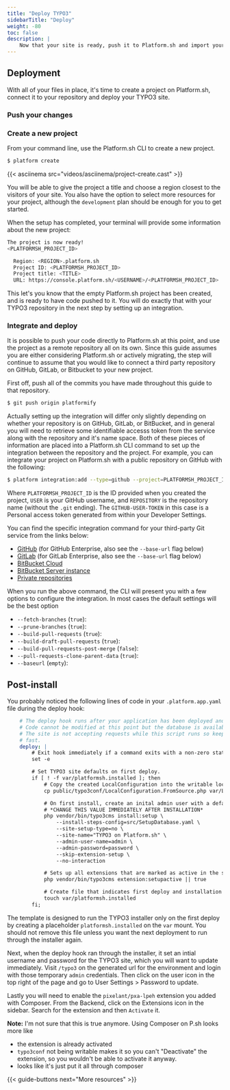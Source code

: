 ```yaml
---
title: "Deploy TYPO3"
sidebarTitle: "Deploy"
weight: -80
toc: false
description: |
    Now that your site is ready, push it to Platform.sh and import your data.
---
```


## Deployment

With all of your files in place, it's time to create a project on Platform.sh, connect it to your repository and deploy your TYPO3 site.

### Push your changes

### Create a new project

From your command line, use the Platform.sh CLI to create a new project.

```bash
$ platform create
```

{{< asciinema src="videos/asciinema/project-create.cast" >}}

You will be able to give the project a title and choose a region closest to the visitors of your site. You also have the option to select more resources for your project, although the `development` plan should be enough for you to get started.

When the setup has completed, your terminal will provide some information about the new project:

```bash
The project is now ready!
<PLATFORMSH_PROJECT_ID>

  Region: <REGION>.platform.sh
  Project ID: <PLATFORMSH_PROJECT_ID>
  Project title: <TITLE>
  URL: https://console.platform.sh/<USERNAME>/<PLATFORMSH_PROJECT_ID>
```

This let's you know that the empty Platform.sh project has been created, and is ready to have code pushed to it. You will do exactly that with your TYPO3 repository in the next step by setting up an integration.

### Integrate and deploy

It is possible to push your code  directly to Platform.sh at this point, and use the project as a remote repository all on its own. Since this guide assumes you are either considering Platform.sh or actively migrating, the step will continue to assume that you would like to connect a third party repository on GitHub, GitLab, or Bitbucket to your new project.

First off, push all of the commits you have made throughout this guide to that repository.

```bash
$ git push origin platformify
```

Actually setting up the integration will differ only slightly depending on whether your repository is on GitHub, GitLab, or BitBucket, and in general you will need to retrieve some identifiable accesss token from the service along with the repository and it's name space. Both of these pieces of information are placed into a Platform.sh CLI command to set up the integration between the repository and the project. For example, you can integrate your project on Platform.sh with a public repository on GitHub with the following:

```bash
$ platform integration:add --type=github --project=PLATFORMSH_PROJECT_ID --token=GITHUB-USER-TOKEN --repository=USER/REPOSITORY
```

Where `PLATFORMSH_PROJECT_ID` is the ID provided when you created the project, `USER` is your GitHub username, and `REPOSITORY` is the repository name (without the `.git` ending). The `GITHUB-USER-TOKEN` in this case is a Personal access token generated from  within your Developer Settings.

You can find the specific integration command for your third-party Git service from the links below:

- [GitHub](/integrations/source/github.md) (for GitHub Enterprise, also see the `--base-url` flag below)
- [GitLab](/integrations/source/gitlab.md) (for GitLab Enterprise, also see the `--base-url` flag below)
- [BitBucket Cloud](/integrations/source/bitbucket.md#bitbucket-cloud)
- [BitBucket Server instance](/integrations/source/bitbucket.md#bitbucket-server)
- [Private repositories](/development/private-repository.md)

When you run the above command, the CLI will present you with a few options to configure the integration. In most cases the default settings will be the best option

- `--fetch-branches` (`true`):
- `--prune-branches` (`true`):
- `--build-pull-requests` (`true`):
- `--build-draft-pull-requests` (`true`):
- `--build-pull-requests-post-merge` (`false`):
- `--pull-requests-clone-parent-data` (`true`):
- `--baseurl` (`empty`):

## Post-install

You probably noticed the following lines of code in your `.platform.app.yaml` file during the deploy hook:

```yaml
    # The deploy hook runs after your application has been deployed and started.
    # Code cannot be modified at this point but the database is available.
    # The site is not accepting requests while this script runs so keep it
    # fast.
    deploy: |
        # Exit hook immediately if a command exits with a non-zero status.
        set -e

        # Set TYPO3 site defaults on first deploy.
        if [ ! -f var/platformsh.installed ]; then
            # Copy the created LocalConfiguration into the writable location.
            cp public/typo3conf/LocalConfiguration.FromSource.php var/LocalConfiguration.php

            # On first install, create an inital admin user with a default password.
            # *CHANGE THIS VALUE IMMEDIATELY AFTER INSTALLATION*
            php vendor/bin/typo3cms install:setup \
                --install-steps-config=src/SetupDatabase.yaml \
                --site-setup-type=no \
                --site-name="TYPO3 on Platform.sh" \
                --admin-user-name=admin \
                --admin-password=password \
                --skip-extension-setup \
                --no-interaction

            # Sets up all extensions that are marked as active in the system.
            php vendor/bin/typo3cms extension:setupactive || true

            # Create file that indicates first deploy and installation has been completed.
            touch var/platformsh.installed
        fi;
```

The template is designed to run the TYPO3 installer only on the first deploy by creating a placeholder `platformsh.installed` on the `var` mount. You should not remove this file unless you want the next deployment to run through the installer again.

Next, when the deploy hook ran through the installer, it set an intial username and password for the TYPO3 site, which you will want to update immediately. Visit `/typo3` on the generated url for the environment and login with those temporary `admin` credentials. Then click on the user icon in the top right of the page and go to User Settings > Password to update.

Lastly you will need to enable the `pixelant/pxa-lpeh` extension you added with Composer. From the Backend, click on the Extensions icon in the sidebar. Search for the extension and then `Activate` it.

**Note:** I'm not sure that this is true anymore. Using Composer on P.sh looks more like
- the extension is already activated
- `typo3conf` not being writable makes it so you can't "Deactivate" the extension, so you wouldn't be able  to  activate it anyway.
- looks like it's just put it all through composer

{{< guide-buttons next="More resources" >}}
